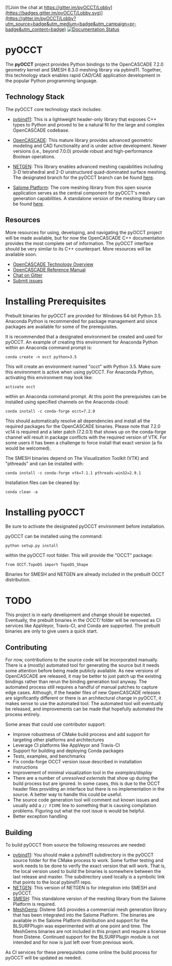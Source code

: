 [![Join the chat at https://gitter.im/pyOCCT/Lobby](https://badges.gitter.im/pyOCCT/Lobby.svg)](https://gitter.im/pyOCCT/Lobby?utm_source=badge&utm_medium=badge&utm_campaign=pr-badge&utm_content=badge) [![Documentation Status](https://readthedocs.org/projects/pyocct/badge/?version=latest)](http://pyocct.readthedocs.io/en/latest/?badge=latest)

# pyOCCT
The **pyOCCT** project provides Python bindings to the OpenCASCADE 7.2.0
geometry kernel and SMESH 8.3.0 meshing library via pybind11. Together, this
technology stack enables rapid CAD/CAE application development in the popular
Python programming language.

## Technology Stack
The pyOCCT core technology stack includes:

* [pybind11](https://github.com/pybind/pybind11): This is a lightweight
  header-only library that exposes C++ types to Python and proved to be a
  natural fit for the large and complex OpenCASCADE codebase.

* [OpenCASCADE](https://www.opencascade.com): This mature library provides
  advanced geometric modeling and CAD functionality and is under active
  development. Newer versions (i.e., beyond 7.0.0) provide robust and
  high-performance Boolean operations.

* [NETGEN](https://sourceforge.net/projects/netgen-mesher): This library
  enables advanced meshing capabilities including 3-D tetrahedral and 2-D
  unstructured quad-dominated surface meshing. The designated branch for the
  pyOCCT branch can be found [here](https://github.com/LaughlinResearch/NETGEN).

* [Salome Platform](http://www.salome-platform.org): The core meshing library
  from this open source application serves as the central component for
  pyOCCT's mesh generation capabilities. A standalone version of the meshing
  library can be found [here](https://github.com/LaughlinResearch/SMESH).

## Resources
More resources for using, developing, and navigating the pyOCCT project will be
made available, but for now the OpenCASCADE C++ documentation provides the most
complete set of information. The pyOCCT interface should be very similar to its
C++ counterpart. More resources will be available soon.

* [OpenCASCADE Technology Overview](https://www.opencascade.com/doc/occt-7.2.0/overview/html/index.html)
* [OpenCASCADE Reference Manual](https://www.opencascade.com/doc/occt-7.2.0/refman/html/index.html)
* [Chat on Gitter](https://gitter.im/pyOCCT/Lobby)
* [Submit issues](https://github.com/LaughlinResearch/pyOCCT/issues)

# Installing Prerequisites
Prebuilt binaries for pyOCCT are provided for Windows 64-bit Python 3.5.
Anaconda Python is recommended for package management and since packages are
available for some of the prerequisites.

It is recommended that a designated environment be created and used for pyOCCT.
An example of creating this environment for Anaconda Python within an Anaconda
command prompt is:

    conda create -n occt python=3.5

This will create an environment named "occt" with Python 3.5. Make sure this
environment is active when using pyOCCT. For Anaconda Python, activating this
environment may look like:

    activate occt

within an Anaconda command prompt. At this point the prerequisites can be
installed using specified channels on the Anaconda cloud:

    conda install -c conda-forge occt=7.2.0

This should automatically resolve all dependencies and install all the
required packages for the OpenCASCADE binaries. Please note that 7.2.0 vc14
is required and a later patch (7.2.0.1) that shows up on the conda-forge
channel will result in package conflicts with the required version of VTK. For
some users it has been a challenge to force install that exact version (a fix
would be welcomed).

The SMESH binaries depend on The Visualization Toolkit (VTK) and "pthreads" and
can be installed with:

    conda install -c conda-forge vtk=7.1.1 pthreads-win32=2.9.1
    
Installation files can be cleaned by:

    conda clean -a

# Installing pyOCCT
Be sure to activate the designated pyOCCT environment before installation.

pyOCCT can be installed using the command:

    python setup.py install

within the pyOCCT root folder. This will provide the "OCCT" package:

    from OCCT.TopoDS import TopoDS_Shape

Binaries for SMESH and NETGEN are already included in the prebuilt OCCT
distribution.

# TODO
This project is in early development and change should be expected. Eventually,
the prebuilt binaries in the *OCCT/* folder will be removed as CI services like
AppVeyor, Travis-CI, and Conda are supported. The prebuilt binaries are only to
give users a quick start.

## Contributing
For now, contributions to the source code will be incorporated manually. There
is a (mostly) automated tool for generating the source but it needs some
attention before being made publicly available. As new versions of OpenCASCADE
are released, it may be better to just patch up the existing bindings rather
than rerun the binding generation tool anyway. The automated process still
requires a handful of manual patches to capture edge cases. Although, if the
header files of new OpenCASCADE releases are significantly different or there
is an architectural change in pyOCCT, it makes sense to use the automated tool.
The automated tool will eventually be released, and improvements can be made
that hopefully automated the process entirely.

Some areas that could use contributor support:

* Improve robustness of CMake build process and add support for targeting other
  platforms and architectures
* Leverage CI platforms like AppVeyor and Travis-CI
* Support for building and deploying Conda packages
* Tests, examples, and benchmarks
* Fix conda-forge OCCT version issue described in installation instructions
* Improvement of minimal visualization tool in the *examples/display*
* There are a number of *unresolved externals* that show up during the build
  process but are ignored. In some cases, this is due to the OCCT header files
  providing an interface but there is no implementation in the source. A better
  way to handle this could be useful.
* The source code generation tool will comment out known issues and usually add
  a `// FIXME` line to something that is causing compilation problems. Figuring
  out what the root issue is would be helpful.
* Better exception handling

## Building
To build pyOCCT from source the following resources are needed:

* [pybind11](https://github.com/pybind/pybind11): You should make a pybind11
  subdirectory in the pyOCCT source folder for the CMake process to work. Some
  further testing and work needs to be done to verify the exact version that
  will work. That is, the local version used to build the binaries is somewhere
  between the last release and master. The subdirectory used locally is a
  symbolic link that points to the local pybind11 repo.
* [NETGEN](https://github.com/LaughlinResearch/NETGEN): This version of NETGEN
  is for integration into SMESH and pyOCCT.
* [SMESH](https://github.com/LaughlinResearch/SMESH): This standalone version
  of the meshing library from the Salome Platform is required.
* [MeshGems](http://meshgems.com): Distene SAS provides a commercial mesh
  generation library that has been integrated into the Salome Platform. The
  binaries are available in the Salome Platform distribution and support for
  the BLSURFPlugin was experimented with at one point and time. The MeshGems
  binaries are not included in this project and require a license from Distene.
  Continued support for the BLSURFPlugin module is not intended and for now is
  just left over from previous work.
  
As CI services for these prerequisites come online the build process for pyOCCT
will be updated as needed.
